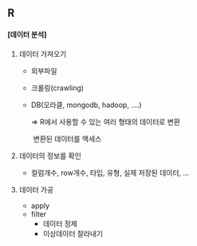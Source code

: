 ## R

#### [데이터 분석]

1. 데이터 가져오기

   - 외부파일

   - 크롤링(crawling)

   - DB(오라클, mongodb, hadoop, ....)

     => R에서 사용할 수 있는 여러 형태의 데이터로 변환

     ​	변환된 데이터를 액세스

     

2. 데이터의 정보를 확인

   - 컬럼개수, row개수, 타입, 유형, 실제 저장된 데이터, ...
   
3. 데이터 가공

   - apply
   - filter
     - 데이터 정제
     - 이상데이터 잘라내기